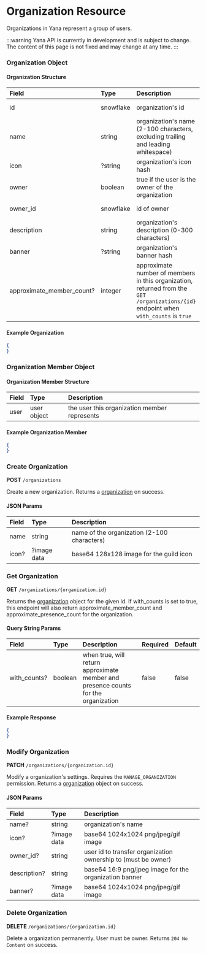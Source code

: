 # Organization Resource

Organizations in Yana represent a group of users.

:::warning
Yana API is currently in development and is subject to change. The content of this page is not fixed and may change at any time.
:::

### Organization Object

#### Organization Structure

| Field                     | Type      | Description                                                                                                                               | API Version       |
| :---                      | :---      | :---                                                                                                                                      | :---              |
| id                        | snowflake | organization's id                                                                                                                         | Not implemented   |
| name                      | string    | organization's name (2-100 characters, excluding trailing and leading whitespace)                                                         | Not implemented   |
| icon                      | ?string   | organization's icon hash                                                                                                                  | Not implemented   |
| owner                     | boolean   | true if the user is the owner of the organization                                                                                         | Not implemented   |
| owner_id                  | snowflake | id of owner                                                                                                                               | Not implemented   |
| description               | string    | organization's description (0-300 characters)                                                                                             | Not implemented   |
| banner                    | ?string   | organization's banner hash                                                                                                                | Not implemented   |
| approximate_member_count? | integer   | approximate number of members in this organization, returned from the `GET /organizations/{id}` endpoint when `with_counts` is `true`     | Not implemented   |

#### Example Organization

```json
{
}
```

### Organization Member Object

#### Organization Member Structure

| Field         | Type          | Description                                   |
| :---          | :---          | :---                                          |
| user          | user object   | the user this organization member represents  |


#### Example Organization Member

```json
{
}
```

### Create Organization

**POST** `/organizations`

Create a new organization. Returns a [organization](#organization-object) on success.

#### JSON Params

| Field         | Type          | Description                                   |
| :---          | :---          | :---                                          |
| name          | string        | name of the organization (2-100 characters)   |
| icon?         | ?image data   | base64 128x128 image for the guild icon       |


### Get Organization

**GET** `/organizations/{organization.id}`

Returns the [organization](#organization-object) object for the given id. If with_counts is set to true, this endpoint will also return approximate_member_count and approximate_presence_count for the organization.

#### Query String Params

| Field             | Type      | Description                                                                           | Required | Default |
| :---              | :---      | :---                                                                                  | :---     | :---    |
| with_counts?      | boolean   | when true, will return approximate member and presence counts for the organization    | false    | false   |

#### Example Response

```json
{
}
```

### Modify Organization

**PATCH** `/organizations/{organization.id}`

Modify a organization's settings. Requires the `MANAGE_ORGANIZATION` permission. Returns a [organization](#organization-object) object on success.

#### JSON Params

| Field         | Type          | Description                                                   |
| :---          | :---          | :---                                                          |
| name?         | string        | organization's name                                           |
| icon?         | ?image data   | base64 1024x1024 png/jpeg/gif image                           |
| owner_id?     | string        | user id to transfer organization ownership to (must be owner) |
| description?  | string        | base64 16:9 png/jpeg image for the organization banner        |
| banner?       | ?image data   | base64 1024x1024 png/jpeg/gif image                           |


### Delete Organization

**DELETE** `/organizations/{organization.id}`

Delete a organization permanently. User must be owner. Returns `204 No Content` on success.
